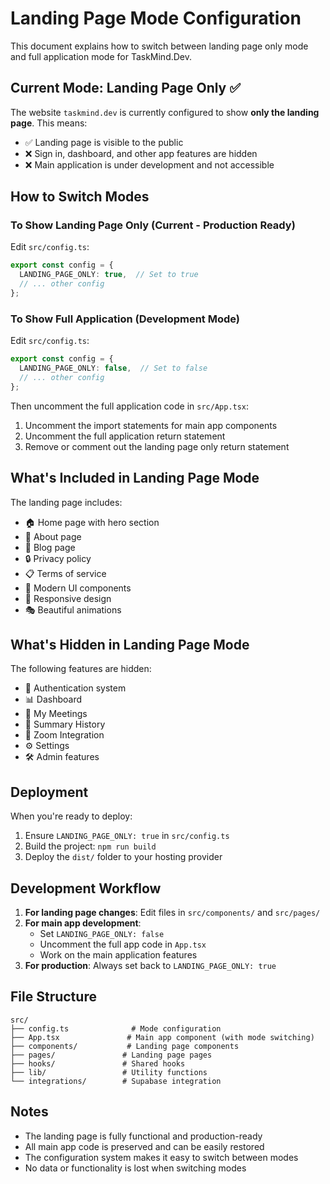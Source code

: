 # Landing Page Mode Configuration

This document explains how to switch between landing page only mode and full application mode for TaskMind.Dev.

## Current Mode: Landing Page Only ✅

The website `taskmind.dev` is currently configured to show **only the landing page**. This means:
- ✅ Landing page is visible to the public
- ❌ Sign in, dashboard, and other app features are hidden
- ❌ Main application is under development and not accessible

## How to Switch Modes

### To Show Landing Page Only (Current - Production Ready)
Edit `src/config.ts`:
```typescript
export const config = {
  LANDING_PAGE_ONLY: true,  // Set to true
  // ... other config
};
```

### To Show Full Application (Development Mode)
Edit `src/config.ts`:
```typescript
export const config = {
  LANDING_PAGE_ONLY: false,  // Set to false
  // ... other config
};
```

Then uncomment the full application code in `src/App.tsx`:
1. Uncomment the import statements for main app components
2. Uncomment the full application return statement
3. Remove or comment out the landing page only return statement

## What's Included in Landing Page Mode

The landing page includes:
- 🏠 Home page with hero section
- 📄 About page
- 📝 Blog page
- 🔒 Privacy policy
- 📋 Terms of service
- 🎨 Modern UI components
- 📱 Responsive design
- 🎭 Beautiful animations

## What's Hidden in Landing Page Mode

The following features are hidden:
- 🔐 Authentication system
- 📊 Dashboard
- 📅 My Meetings
- 📝 Summary History
- 🔗 Zoom Integration
- ⚙️ Settings
- 🛠️ Admin features

## Deployment

When you're ready to deploy:
1. Ensure `LANDING_PAGE_ONLY: true` in `src/config.ts`
2. Build the project: `npm run build`
3. Deploy the `dist/` folder to your hosting provider

## Development Workflow

1. **For landing page changes**: Edit files in `src/components/` and `src/pages/`
2. **For main app development**: 
   - Set `LANDING_PAGE_ONLY: false`
   - Uncomment the full app code in `App.tsx`
   - Work on the main application features
3. **For production**: Always set back to `LANDING_PAGE_ONLY: true`

## File Structure

```
src/
├── config.ts              # Mode configuration
├── App.tsx               # Main app component (with mode switching)
├── components/           # Landing page components
├── pages/               # Landing page pages
├── hooks/               # Shared hooks
├── lib/                 # Utility functions
└── integrations/        # Supabase integration
```

## Notes

- The landing page is fully functional and production-ready
- All main app code is preserved and can be easily restored
- The configuration system makes it easy to switch between modes
- No data or functionality is lost when switching modes 